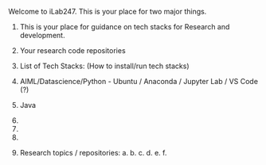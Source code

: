 Welcome to iLab247.  This is your place for two major things.

1. This is your place for guidance on tech stacks for Research and development.
2. Your research code repositories

1. List of Tech Stacks:  (How to install/run tech stacks)
11. AIML/Datascience/Python  - Ubuntu / Anaconda / Jupyter Lab / VS Code (?)
12. Java
13. 
14.
15.

2. Research topics / repositories:
   a.
   b.
   c.
   d.
   e.
   f.
   
  
